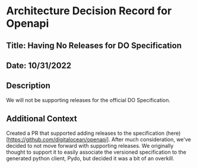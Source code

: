 # Architecture Decision Record for Openapi

## Title: Having No Releases for DO Specification
## Date: 10/31/2022
## Description
We will not be supporting releases for the official DO Specification.
## Additional Context
Created a PR that supported adding releases to the specification (here)[https://github.com/digitalocean/openapi]. After much consideration, we've decided to not move forward with supporting releases. We originally thought to support it to easily associate the versioned specification to the generated python client, Pydo, but decided it was a bit of an overkill.  